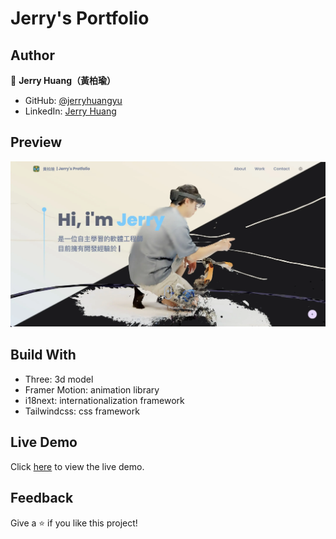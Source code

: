 # Jerry's Portfolio

## Author

👤 **Jerry Huang（黃柏瑜）**

- GitHub: [@jerryhuangyu](https://github.com/jerryhuangyu)
- LinkedIn: [Jerry Huang](https://www.linkedin.com/in/jerry-huang-317721227/)

## Preview

![webpage](images/hero.webp)

## Build With

- Three: 3d model
- Framer Motion: animation library
- i18next: internationalization framework
- Tailwindcss: css framework

## Live Demo

Click [here](https://jerry-portfolio.vercel.app/) to view the live demo.

## Feedback

Give a ⭐️ if you like this project!